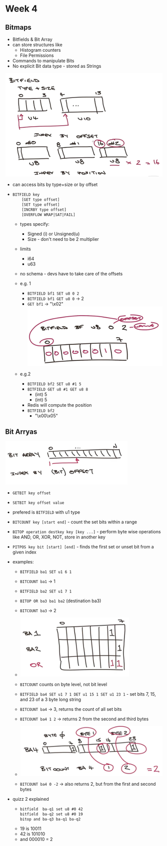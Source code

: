 # Week 4

## Bitmaps
- Bitfields & Bit Array
- can store structures like
    - Histogram counters
    - File Permissions
- Commands to manipulate Bits
- No explicit Bit data type - stored as Strings

![alt text](media/image-1.png)
- can access bits by type+size or by offset

- 
    ```
    BITFIELD key
        [GET type offset]
        [SET type offset]
        [INCRBY type offset]
        [OVERFLOW WRAP|SAT|FAIL]
    ```
    - types specify:
        - Signed (i) or Unsigned(u)
        - Size - don't need to be 2 multiplier
    - limits
        - i64
        - u63
    - no schema - devs have to take care of the offsets

    - e.g. 1
        - `BITFIELD bf1 SET u8 0 2`
        - `BITFIELD bf1 GET u8 0`   -> 2
        - `GET bf1` -> "\x02"
    ![alt text](media/image-2.png)

    - e.g.2
        - `BITFIELD bf2 SET u8 #1 5`
        - `BITFIELD GET u8 #1 GET u8 8`
            - (int) 5
            - (int) 5
        - Redis will compute the position
        - `BITFIELD bf2`
            - "\x00\x05"
    
## Bit Arryas

![alt text](media/image-5.png)

- `GETBIT key offset`
- `SETBIT key offset value`
- prefered is `BITFIELD` with u1 type
- `BITCOUNT key [start end]` - count the set bits within a range
- `BITOP operation destkey key [key ...]` - perform byte wise operations like AND, OR, XOR, NOT, store in another key
- `PITPOS key bit [start] [end]` - finds the first set or unset bit from a given index

- examples:
    - `BITFIELD ba1 SET u1 6 1`
    - `BITCOUNT ba1` -> 1
    - `BITFIELD ba2 SET u1 7 1`
    - `BITOP OR ba3 ba1 ba2`  (destination ba3)
    - `BITCOUNT ba3` -> 2
    - ![alt text](media/image-6.png)

    - `BITCOUNT` counts on byte level, not bit level
    - `BITFIELD ba4 SET u1 7 1 DET u1 15 1 SET u1 23 1` - set bits 7, 15, and 23 of a 3 byte long string
    - `BITCOUNT ba4` -> 3, returns the count of all set bits
    - `BITCOUNT ba4 1 2` -> returns 2 from the second and third bytes
    - ![alt text](media/image-7.png)
    - `BITCOUNT ba4 0 -2` -> also returns 2, but from the first and second bytes

- quizz 2 explained
    
    - 
        ```
        bitfield  ba-q1 set u8 #0 42
        bitfield  ba-q2 set u8 #0 19
        bitop and ba-q3 ba-q1 ba-q2
        ```
    - 19 is  10011
    - 42 is 101010
    - and   000010 = 2
